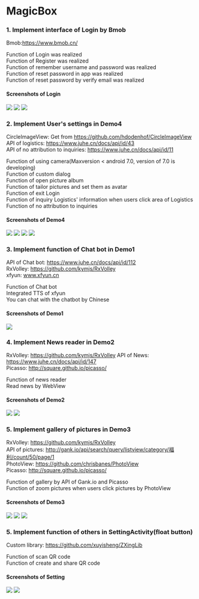 # MagicBox

### 1. Implement interface of Login by Bmob
Bmob:https://www.bmob.cn/

Function of Login was realized<br>
Function of Register was realized<br>
Function of remember username and password was realized<br>
Function of reset password in app was realized<br>
Function of reset password by verify email was realized<br>
#### Screenshots of Login

![](screenshots/login.png)
![](screenshots/register.png)
![](screenshots/resetpassword.png)

### 2. Implement User's settings in Demo4
CircleImageView: Get from https://github.com/hdodenhof/CircleImageView<br>
API of logistics: https://www.juhe.cn/docs/api/id/43<br>
API of no attribution to inquiries: https://www.juhe.cn/docs/api/id/11<br>

Function of using camera(Maxversion < android 7.0, version of 7.0 is developing)<br>
Function of custom dialog<br>
Function of open picture album<br>
Function of tailor pictures and set them as avatar<br>
Function of exit Login<br>
Function of inquiry Logistics' information when users click area of Logistics<br>
Function of no attribution to inquiries<br>
#### Screenshots of Demo4

![](screenshots/setAvatar.png)
![](screenshots/exitLogin.png)
![](screenshots/logistics.png)
![](screenshots/queryphoneInfor.png)

### 3. Implement function of Chat bot in Demo1
API of Chat bot: https://www.juhe.cn/docs/api/id/112<br>
RxVolley: https://github.com/kymjs/RxVolley<br>
xfyun: www.xfyun.cn

Function of Chat bot<br>
Integrated TTS of xfyun<br>
You can chat with the chatbot by Chinese<br>

#### Screenshots of Demo1

![](screenshots/chatbot.png)

### 4. Implement News reader in Demo2
RxVolley: https://github.com/kymjs/RxVolley
API of News: https://www.juhe.cn/docs/api/id/147<br>
Picasso: http://square.github.io/picasso/<br>

Function of news reader<br>
Read news by WebView<br>

#### Screenshots of Demo2

![](screenshots/newsreader.png)
![](screenshots/webview.png)

### 5. Implement gallery of pictures in Demo3
RxVolley: https://github.com/kymjs/RxVolley<br>
API of pictures: http://gank.io/api/search/query/listview/category/福利/count/50/page/1<br>
PhotoView: https://github.com/chrisbanes/PhotoView<br>
Picasso: http://square.github.io/picasso/<br>

Function of gallery by API of Gank.io and Picasso<br>
Function of zoom pictures when users click pictures by PhotoView<br>

#### Screenshots of Demo3

![](screenshots/Demo3.png)
![](screenshots/ClickImage.png)
![](screenshots/zoompicture.png)

### 5. Implement function of others in SettingActivity(float button)
Custom library: https://github.com/xuyisheng/ZXingLib<br>

Function of scan QR code<br>
Function of create and share QR code<br>

#### Screenshots of Setting

![](screenshots/setting.png)
![](screenshots/shareqr.png)
